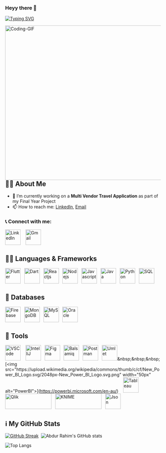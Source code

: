 ### Heyy there 👋
[![Typing SVG](https://readme-typing-svg.demolab.com/?lines=I'm+Abdur+Rahim;A+Passionate+Flutter+Developer)](https://git.io/typing-svg)
<div id="about-me">
  <img src="https://miro.medium.com/v2/resize:fit:1400/1*4fNBO_UDYEVxM0E5T2FyJQ.gif" width="600" height="500" alt="Coding-GIF" style="float:right;">
</div>

## :raising_hand_man: About Me
- 🔭 I’m currently working on a **Multi Vendor Travel Application** as part of my Final Year Project 
- 📫 How to reach me: [LinkedIn](https://www.linkedin.com/in/khanabdur/), [Email](mailto:abdekhan1o1@gmail.com)

### :telephone_receiver: Connect with me:
[<img src="https://www.vectorlogo.zone/logos/linkedin/linkedin-icon.svg" width="50px" alt="LinkedIn">](https://www.linkedin.com/in/yourusername/)
&nbsp;&nbsp;&nbsp;[<img src="https://www.vectorlogo.zone/logos/gmail/gmail-icon.svg" width="50px" alt="Gmail">](mailto:abdekhan1o1@gmail.com)

## :technologist: Languages & Frameworks
[<img src="https://www.vectorlogo.zone/logos/flutterio/flutterio-icon.svg" width="50px" alt="Flutter">](https://flutter.dev/?gclid=Cj0KCQjw2cWgBhDYARIsALggUhqlmUOaR0HiMI6vGtdTh7VejDJ4Tbx_3CgT-kP0xhxL57qad2BdyYsaAtvYEALw_wcB&gclsrc=aw.ds)&nbsp;&nbsp;&nbsp;[<img src="https://www.vectorlogo.zone/logos/dartlang/dartlang-icon.svg" width="50px" alt="Dart">](https://dart.dev/)&nbsp;&nbsp;&nbsp;[<img src="https://www.vectorlogo.zone/logos/reactjs/reactjs-icon.svg" width="50px" alt="Reactjs">](https://reactjs.org/)&nbsp;&nbsp;&nbsp;[<img src="https://www.vectorlogo.zone/logos/nodejs/nodejs-icon.svg" width="50px" alt="Nodejs">](https://nodejs.org/en/)&nbsp;&nbsp;&nbsp;[<img src="https://www.vectorlogo.zone/logos/javascript/javascript-icon.svg" width="50px" alt="Javascript">](https://www.javascript.com/)&nbsp;&nbsp;&nbsp;[<img src="https://www.vectorlogo.zone/logos/java/java-icon.svg" width="50px" alt="Java">](https://www.java.com/en/)&nbsp;&nbsp;&nbsp;[<img src="https://www.vectorlogo.zone/logos/python/python-icon.svg" width="50px" alt="Python">](https://www.python.org/)&nbsp;&nbsp;&nbsp;<img src="https://www.svgrepo.com/show/331760/sql-database-generic.svg" width="50px" alt="SQL">


## :floppy_disk: Databases
[<img src="https://www.vectorlogo.zone/logos/firebase/firebase-icon.svg" width="50px" alt="Firebase">](https://firebase.google.com/)&nbsp;&nbsp;&nbsp;[<img src="https://www.vectorlogo.zone/logos/mongodb/mongodb-icon.svg" width="50px" alt="MongoDB">](https://www.mongodb.com/)&nbsp;&nbsp;&nbsp;[<img src="https://www.vectorlogo.zone/logos/mysql/mysql-official.svg" width="50px" alt="MySQL">](https://www.mysql.com/)&nbsp;&nbsp;&nbsp;[<img src="https://www.vectorlogo.zone/logos/oracle/oracle-icon.svg" width="50px" alt="Oracle">](https://www.oracle.com/)

## :wrench: Tools
[<img src="https://cdn.worldvectorlogo.com/logos/visual-studio-code-1.svg" width="50px" alt="VSCode">](https://code.visualstudio.com/)&nbsp;&nbsp;&nbsp;
[<img src="https://upload.wikimedia.org/wikipedia/commons/thumb/9/9c/IntelliJ_IDEA_Icon.svg/2048px-IntelliJ_IDEA_Icon.svg.png" width="50px" alt="IntelliJ">](https://www.jetbrains.com/idea/)&nbsp;&nbsp;&nbsp;[<img src="https://www.vectorlogo.zone/logos/figma/figma-icon.svg" width="50px" alt="Figma">](https://www.figma.com/)&nbsp;&nbsp;&nbsp;[<img src="https://www.vectorlogo.zone/logos/balsamiq/balsamiq-icon.svg" width="50px" alt="Balsamiq">](https://balsamiq.com/)&nbsp;&nbsp;&nbsp;[<img src="https://www.vectorlogo.zone/logos/getpostman/getpostman-icon.svg" width="50px" alt="Postman">](https://www.postman.com/)&nbsp;&nbsp;&nbsp;[<img src="https://www.umlet.com/pic/UMLet_logo_small.png" width="50px" alt="Umlet">]([https://code.visualstudio.com/](https://www.umlet.com/))&nbsp;&nbsp;&nbsp;[<img src="https://upload.wikimedia.org/wikipedia/commons/thumb/c/cf/New_Power_BI_Logo.svg/2048px-New_Power_BI_Logo.svg.png" width="50px" alt="PowerBI">](https://powerbi.microsoft.com/en-au/)&nbsp;&nbsp;&nbsp;
[<img src="https://cdn.worldvectorlogo.com/logos/tableau-software.svg" width="50px" alt="Tableau">](https://www.tableau.com/)&nbsp;&nbsp;&nbsp;
[<img src="https://upload.wikimedia.org/wikipedia/commons/thumb/3/32/Qlik_Logo.svg/2560px-Qlik_Logo.svg.png" width="150px" height="50px" alt="Qlik">](https://www.qlik.com/us/)&nbsp;&nbsp;&nbsp;[<img src="https://upload.wikimedia.org/wikipedia/commons/a/a0/KNIMELogoTM.png" width="150px" height="50px" alt="KNIME">](https://www.knime.com/)&nbsp;&nbsp;&nbsp;[<img src="https://www.vectorlogo.zone/logos/json/json-icon.svg" width="50px" alt="Json">](https://www.json.org/json-en.html)&nbsp;&nbsp;&nbsp;

## :information_source: My GitHub Stats
[![GitHub Streak](https://github-readme-streak-stats.herokuapp.com/?user=akhan19760&theme=tokyonight)](https://git.io/streak-stats)&nbsp;&nbsp;![Abdur Rahim's GitHub stats](https://github-readme-stats.vercel.app/api?username=akhan19760&show_icons=true&theme=tokyonight)

![Top Langs](https://github-readme-stats.vercel.app/api/top-langs/?username=akhan19760&layout=compact&theme=tokyonight)

<!--
**akhan19760/akhan19760** is a ✨ _special_ ✨ repository because its `README.md` (this file) appears on your GitHub profile.

Here are some ideas to get you started:

- 🔭 I’m currently working on ...
- 🌱 I’m currently learning ...
- 👯 I’m looking to collaborate on ...
- 🤔 I’m looking for help with ...
- 💬 Ask me about ...
- 📫 How to reach me: ...
- 😄 Pronouns: ...
- ⚡ Fun fact: ...
-->
